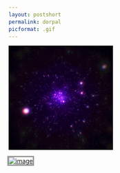 ```yaml
---
layout: postshort
permalink: dorpal
picformat: .gif
---
```


<a href="{{ page.url }}"> ![image](/img/dorpal.gif) </a>


<a href="./dorpaldorpal.html" style="outline-style:solid; outline-color:#999999;"> ![image](/img/dorpal4.gif) </a>
